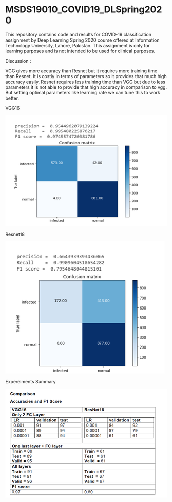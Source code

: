 # MSDS19010_COVID19_DLSpring2020
This repository contains code and results for COVID-19 classification assignment by Deep Learning Spring 2020 course offered at Information Technology University, Lahore, Pakistan. This assignment is only for learning purposes and is not intended to be used for clinical purposes.

Discussion :

VGG gives more accuracy than Resnet but it requires more training time than Resnet. It is costly in terms of parameters so it provides that much high accuracy easily.
Resnet requires less training time than VGG but due to less parameters it is not able to provide that high accuracy in comparison to vgg. But setting optimal parameters like learning rate we can tune this to work better.

VGG16

![VGG16](https://github.com/Asif-Ejaz/MSDS19010_COVID19_DLSpring2020/blob/master/Experiments%20Plots/1Capture.PNG
)


Resnet18

![Resnet18](https://github.com/Asif-Ejaz/MSDS19010_COVID19_DLSpring2020/blob/master/Experiments%20Plots/2Capture.PNG)

Expereiments Summary

![Model Comparison](https://github.com/Asif-Ejaz/MSDS19010_COVID19_DLSpring2020/blob/master/Experiments%20Plots/Ccomparison%20vgg-resnet.PNG)

